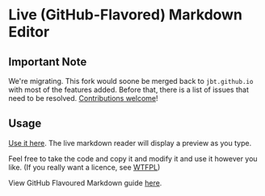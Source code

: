 # Live (GitHub-Flavored) Markdown Editor

## Important Note

We're migrating. This fork would soone be merged back to `jbt.github.io` with most of the features added. Before that, there is a list of issues that need to be resolved. [Contributions welcome](https://github.com/aero31aero/markdown-editor/issues?q=is%3Aissue+is%3Aopen+label%3Amerge-blocker)!

## Usage

[Use it here](//jbt.github.io/markdown-editor). The live markdown reader will display a preview as you type.

Feel free to take the code and copy it and modify it and use it however you like. (If you really want a licence, see [WTFPL](http://www.wtfpl.net/txt/copying/))

View GitHub Flavoured Markdown guide [here](https://enterprise.github.com/downloads/en/markdown-cheatsheet.pdf).
